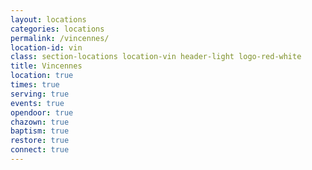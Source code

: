```yaml
---
layout: locations
categories: locations
permalink: /vincennes/
location-id: vin
class: section-locations location-vin header-light logo-red-white
title: Vincennes
location: true
times: true
serving: true
events: true
opendoor: true
chazown: true
baptism: true
restore: true
connect: true
---
```

